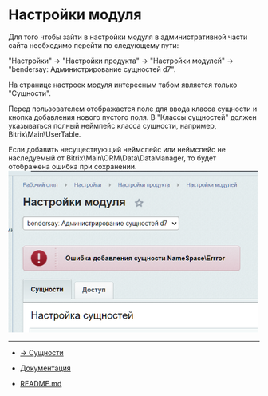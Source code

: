 # Настройки модуля
Для того чтобы зайти в настройки модуля в административной части сайта необходимо перейти по следующему пути:

"Настройки" -> "Настройки продукта" -> "Настройки модулей" -> "bendersay: Администрирование сущностей d7".

На странице настроек модуля интересным табом является только "Сущности".

Перед пользователем отображается поле для ввода класса сущности и кнопка добавления нового пустого поля.
В "Классы сущностей" должен указываться полный неймпейс класса сущности, например, Bitrix\Main\UserTable.

Если добавить несуществующий неймспейс или неймспейс не наследуемый от Bitrix\Main\ORM\Data\DataManager, то будет отображена ошибка при сохранении.
<img src="./images/settings/NameSpace_Errror.png" alt="Ошибка неймспейса" width="500"/>

____
- [-> Сущности](./entities.md)


- [Документация](./instruction.md)
- [README.md](../README.md)